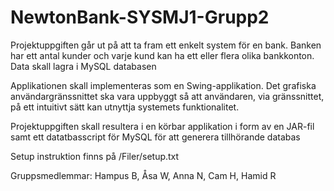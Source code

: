 # NewtonBank-SYSMJ1-Grupp2

Projektuppgiften går ut på att ta fram ett enkelt system för en
bank. Banken har ett antal kunder och varje kund kan ha
ett eller flera olika bankkonton. Data skall lagra i MySQL databasen

Applikationen skall implementeras som en Swing-applikation. Det grafiska 
användargränssnittet ska vara uppbyggt så att användaren, via gränssnittet,
på ett intuitivt sätt kan utnyttja systemets funktionalitet. 

Projektuppgiften skall resultera i en körbar applikation i form av
en JAR-fil samt ett datatbasscript för MySQL för att generera
tillhörande databas

Setup instruktion finns på /Filer/setup.txt

Gruppsmedlemmar: Hampus B, Åsa W, Anna N, Cam H, Hamid R

